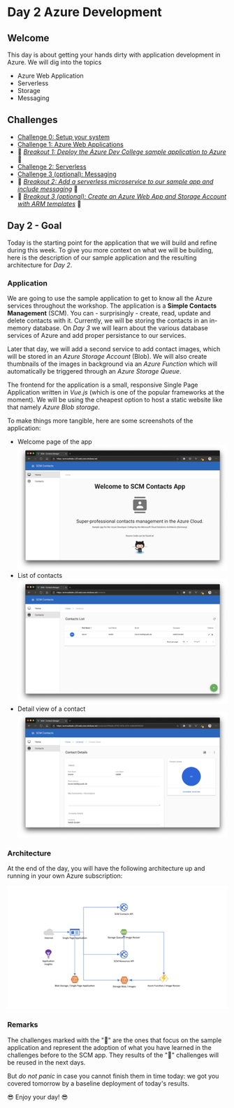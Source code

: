 # Day 2 Azure Development

## Welcome

This day is about getting your hands dirty with application development in Azure. We will dig into the topics

- Azure Web Application
- Serverless
- Storage
- Messaging

## Challenges

- [Challenge 0:  Setup your system](challenges/challenge-0.md)
- [Challenge 1: Azure Web Applications](challenges/challenge-1.md)
- :small_orange_diamond: *[Breakout 1: Deploy the Azure Dev College sample application to Azure](challenges/challenge-bo-1.md)* :small_orange_diamond:
- [Challenge 2: Serverless](challenges/challenge-2.md)
- [Challenge 3 (optional): Messaging](challenges/challenge-3.md)
- :small_orange_diamond: *[Breakout 2: Add a serverless microservice to our sample app and include messaging](challenges/challenge-bo-2.md)* :small_orange_diamond:
- :small_orange_diamond: *[Breakout 3 (optional): Create an Azure Web App and Storage Account with ARM templates](challenges/challenge-bo-3.md)* :small_orange_diamond:

## Day 2 - Goal

Today is the starting point for the application that we will build and refine during this week. To give you more context on what we will be building, here is the description of our sample application and the resulting architecture for *Day 2*.

### Application

We are going to use the sample application to get to know all the Azure services throughout the workshop. The application is a **Simple Contacts Management** (SCM). You can - surprisingly - create, read, update and delete contacts with it. Currently, we will be storing the contacts in an in-memory database. On *Day 3* we will learn about the various database services of Azure and add proper persistance to our services.

Later that day, we will add a second service to add contact images, which will be stored in an *Azure Storage Account* (Blob). We will also create thumbnails of the images in background via an *Azure Function* which will automatically be triggered through an *Azure Storage Queue*.

The frontend for the application is a small, responsive Single Page Application written in *Vue.js* (which is one of the popular frameworks at the moment). We will be using the cheapest option to host a static website like that namely *Azure Blob storage*.

To make things more tangible, here are some screenshots of the application:

- Welcome page of the app
  ![day2_1](./images/day2_goal1.png "day2_1")
- List of contacts
  ![day2_2](./images/day2_goal2.png "day2_2")
- Detail view of a contact
  ![day2_3](./images/day2_goal3.png "day2_3")

### Architecture

At the end of the day, you will have the following architecture up and running in your own Azure subscription:

![architecture](./images/architecture_day2.png "architecture")

### Remarks

The challenges marked with the ":small_orange_diamond:" are the ones that focus on the sample application and represent the adoption of what you have learned in the challenges before to the SCM app. They results of the  ":small_orange_diamond:" challenges will be reused in the next days.

But *do not panic* in case you cannot finish them in time today: we got you covered tomorrow by a baseline deployment of today's results.

😎 Enjoy your day! 😎
